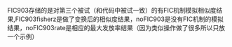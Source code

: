 FIC903存储的是对第三个被试（和代码中被试一致）的有FIC机制模拟相似度结果,FIC903fisherz是做了变换后的相似度结果，noFIC903是没有FIC机制的模拟结果，noFIC903rate是相应的最大发放率结果（因为类似操作做了很多所以只放一个示例）
